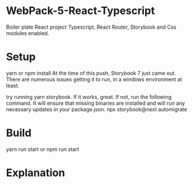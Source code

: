 # WebPack-5-React-Typescript

Boiler plate React project Typescript, React Router, Storybook and Css modules enabled.

# Setup

yarn or npm install
At the time of this push, Storybook 7 just came out. There are numerous issues getting it to run, in a windows environment at least.

try running yarn storybook. If it works, great. If not, run the following command. It
will ensure that missing binaries are installed and will run any necessary updates in your package.json.
npx storybook@next automigrate

# Build

yarn run start or npm run start

# Explanation
